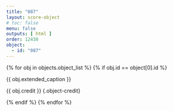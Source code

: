 ```yaml
---
title: "087"
layout: score-object
# toc: false
menu: false
outputs: [ html ]
order: 12430
object:
  - id: "087"
---
```


{% for obj in objects.object_list %}
{% if obj.id == object[0].id %}

{{ obj.extended_caption }}

{{ obj.credit }} {.object-credit}

{% endif %}
{% endfor %}
